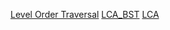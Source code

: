 [ Level Order Traversal](https://leetcode.com/problems/binary-tree-level-order-traversal/)
[LCA_BST](https://leetcode.com/problems/lowest-common-ancestor-of-a-binary-search-tree/)
[LCA](https://leetcode.com/problems/lowest-common-ancestor-of-a-binary-tree/)